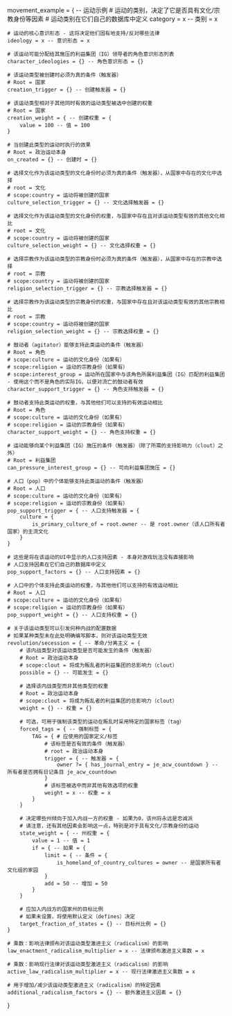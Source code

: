 movement_example = { -- 运动示例
    # 运动的类别，决定了它是否具有文化/宗教身份等因素
    # 运动类别在它们自己的数据库中定义
    category = x -- 类别 = x

    # 运动的核心意识形态 - 这将决定他们固有地支持/反对哪些法律
    ideology = x -- 意识形态 = x

    # 该运动可能分配给其施压的利益集团（IG）领导者的角色意识形态列表
    character_ideologies = {} -- 角色意识形态 = {}

    # 该运动类型被创建时必须为真的条件（触发器）
    # Root = 国家
    creation_trigger = {} -- 创建触发器 = {}

    # 该运动类型相对于其他同时有效的运动类型被选中创建的权重
    # Root = 国家
    creation_weight = { -- 创建权重 = {
        value = 100 -- 值 = 100
    }

    # 当创建此类型的运动时执行的效果
    # Root = 政治运动本身
    on_created = {} -- 创建时 = {}

    # 选择文化作为该运动类型的文化身份时必须为真的条件（触发器），从国家中存在的文化中选择
    # root = 文化
    # scope:country = 运动将被创建的国家
    culture_selection_trigger = {} -- 文化选择触发器 = {}

    # 选择文化作为该运动类型的文化身份的权重，与国家中存在且对该运动类型有效的其他文化相比
    # root = 文化
    # scope:country = 运动将被创建的国家
    culture_selection_weight = {} -- 文化选择权重 = {}

    # 选择宗教作为该运动类型的宗教身份时必须为真的条件（触发器），从国家中存在的宗教中选择
    # root = 宗教
    # scope:country = 运动将被创建的国家
    religion_selection_trigger = {} -- 宗教选择触发器 = {}

    # 选择宗教作为该运动类型的宗教身份的权重，与国家中存在且对该运动类型有效的其他宗教相比
    # root = 宗教
    # scope:country = 运动将被创建的国家
    religion_selection_weight = {} -- 宗教选择权重 = {}

    # 鼓动者（agitator）能够支持此类运动的条件（触发器）
    # Root = 角色
    # scope:culture = 运动的文化身份（如果有）
    # scope:religion = 运动的宗教身份（如果有）
    # scope:interest_group = 运动所在国家中与该角色所属利益集团（IG）匹配的利益集团 - 使用这个而不是角色的实际IG，以便对流亡的鼓动者有效
    character_support_trigger = {} -- 角色支持触发器 = {}

    # 鼓动者支持此类运动的权重，与其他他们可以支持的有效运动相比
    # Root = 角色
    # scope:culture = 运动的文化身份（如果有）
    # scope:religion = 运动的宗教身份（如果有）
    character_support_weight = {} -- 角色支持权重 = {}

    # 运动能够向某个利益集团（IG）施压的条件（触发器）（除了所需的支持影响力（clout）之外）
    # Root = 利益集团
    can_pressure_interest_group = {} -- 可向利益集团施压 = {}

    # 人口（pop）中的个体能够支持此类运动的条件（触发器）
    # Root = 人口
    # scope:culture = 运动的文化身份（如果有）
    # scope:religion = 运动的宗教身份（如果有）
    pop_support_trigger = { -- 人口支持触发器 = {
        culture = {
            is_primary_culture_of = root.owner -- 是 root.owner（该人口所有者国家）的主流文化
        }
    }

    # 这些是将在该运动的UI中显示的人口支持因素 - 本身对游戏玩法没有直接影响
    # 人口支持因素在它们自己的数据库中定义
    pop_support_factors = {} -- 人口支持因素 = {}

    # 人口中的个体支持此类运动的权重，与其他他们可以支持的有效运动相比
    # Root = 人口
    # scope:culture = 运动的文化身份（如果有）
    # scope:religion = 运动的宗教身份（如果有）
    pop_support_weight = {} -- 人口支持权重 = {}

    # 关于该运动类型可以引发何种内战的配置数据
    # 如果某种类型未在此处明确编写脚本，则对该运动类型无效
    revolution/secession = { -- 革命/分离主义 = {
        # 该内战类型对该运动类型是否可能发生的条件（触发器）
        # Root = 政治运动本身
        # scope:clout = 将成为叛乱者的利益集团的总影响力（clout）
        possible = {} -- 可能发生 = {}

        # 选择该内战类型而非其他类型的权重
        # Root = 政治运动本身
        # scope:clout = 将成为叛乱者的利益集团的总影响力（clout）
        weight = {} -- 权重 = {}

        # 可选，可用于强制该类型的运动在叛乱时采用特定的国家标签（tag）
        forced_tags = { -- 强制标签 = {
            TAG = { # 应使用的国家定义/标签
                # 该标签是否有效的条件（触发器）
                # root = 政治运动本身
                trigger = { -- 触发器 = {
                    owner ?= { has_journal_entry = je_acw_countdown } -- 所有者是否拥有日记条目 je_acw_countdown
                }
                # 该标签被选中而非其他有效选项的权重
                weight = x -- 权重 = x
            }
        }

        # 决定哪些州倾向于加入内战一方的权重 - 如果为0，该州将永远是忠诚派
        # 请注意，还有其他因素会影响这一点，特别是对于具有文化/宗教身份的运动
        state_weight = { -- 州权重 = {
            value = 1 -- 值 = 1
            if = { -- 如果 = {
                limit = { -- 条件 = {
                    is_homeland_of_country_cultures = owner -- 是国家所有者文化组的家园
                }
                add = 50 -- 增加 = 50
            }
        }

        # 应加入内战方的国家州的目标比例
        # 如果未设置，将使用默认定义（defines）决定
        target_fraction_of_states = {} -- 目标州比例 = {}
    }

    # 乘数：影响法律颁布对该运动类型激进主义（radicalism）的影响
    law_enactment_radicalism_multiplier = x -- 法律颁布激进主义乘数 = x

    # 乘数：影响现行法律对该运动类型激进主义（radicalism）的影响
    active_law_radicalism_multiplier = x -- 现行法律激进主义乘数 = x

    # 用于增加/减少该运动类型激进主义（radicalism）的特定因素
    additional_radicalism_factors = {} -- 额外激进主义因素 = {}
}